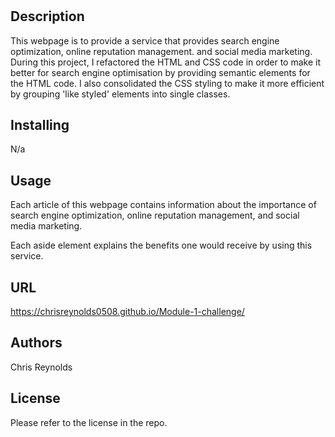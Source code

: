 # <Module-1-challenge>

## Description
This webpage is to provide a service that provides search engine optimization, online reputation management. and social media marketing.  
During this project, I refactored the HTML and CSS code in order to make it better for search engine optimisation by providing semantic elements for the HTML code. I also consolidated the CSS styling to make it more efficient by grouping 'like styled' elements into single classes.  

## Installing
N/a

## Usage
Each article of this webpage contains information about the importance of search engine optimization, online reputation management, and social media marketing. 

Each aside element explains the benefits one would receive by using this service.

## URL
https://chrisreynolds0508.github.io/Module-1-challenge/

## Authors
Chris Reynolds

## License
Please refer to the license in the repo.


